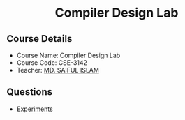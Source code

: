 <h1 align="center">Compiler Design Lab</h1>

## Course Details
- Course Name: Compiler Design Lab
- Course Code: CSE-3142
- Teacher: [MD. SAIFUL ISLAM](http://rurfid.ru.ac.bd/ru_profile/public/teacher/22701624/profile)

## Questions
- [Experiments](Questions.pdf)